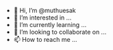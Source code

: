- 👋 Hi, I’m @muthuesak
- 👀 I’m interested in ...
- 🌱 I’m currently learning ...
- 💞️ I’m looking to collaborate on ...
- 📫 How to reach me ...

<!---
muthuesak/muthuesak is a ✨ special ✨ repository because its `README.md` (this file) appears on your GitHub profile.
You can click the Preview link to take a look at your changes.
--->
